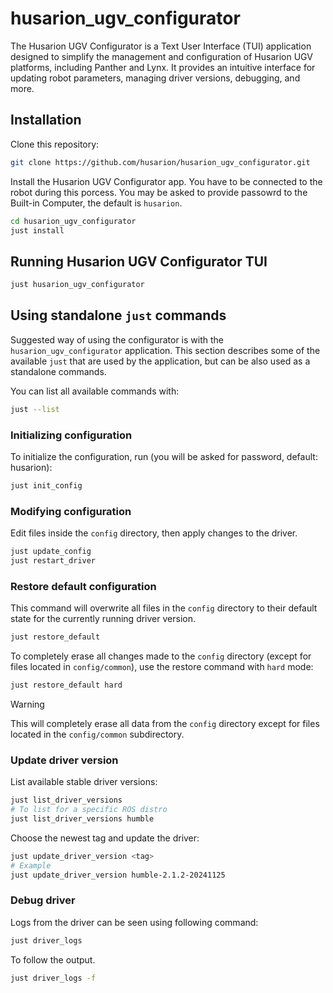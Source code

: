 # husarion_ugv_configurator

The Husarion UGV Configurator is a Text User Interface (TUI) application designed to simplify the management and configuration of Husarion UGV platforms, including Panther and Lynx. It provides an intuitive interface for updating robot parameters, managing driver versions, debugging, and more.

## Installation

Clone this repository:

```bash
git clone https://github.com/husarion/husarion_ugv_configurator.git
```

Install the Husarion UGV Configurator app. You have to be connected to the robot during this porcess. You may be asked to provide passowrd to the Built-in Computer, the default is `husarion`.

```bash
cd husarion_ugv_configurator
just install
```

## Running Husarion UGV Configurator TUI

```bash
just husarion_ugv_configurator
```

## Using standalone `just` commands

Suggested way of using the configurator is with the `husarion_ugv_configurator` application. This section describes some of the available `just` that are used by the application, but can be also used as a standalone commands.

You can list all available commands with:

```bash
just --list
```

### Initializing configuration

To initialize the configuration, run (you will be asked for password, default: husarion):

```bash
just init_config
```

### Modifying configuration

Edit files inside the `config` directory, then apply changes to the driver.

```bash
just update_config
just restart_driver
```

### Restore default configuration

This command will overwrite all files in the `config` directory to their default state for the currently running driver version.

```bash
just restore_default
```

To completely erase all changes made to the `config` directory (except for files located in `config/common`), use the restore command with `hard` mode:

```bash
just restore_default hard
```

> [!WARNING]
> This will completely erase all data from the `config` directory except for files located in the `config/common` subdirectory.

### Update driver version

List available stable driver versions:

```bash
just list_driver_versions
# To list for a specific ROS distro
just list_driver_versions humble
```

Choose the newest tag and update the driver:

```bash
just update_driver_version <tag>
# Example
just update_driver_version humble-2.1.2-20241125
```

### Debug driver

Logs from the driver can be seen using following command:

```bash
just driver_logs
```

To follow the output.

```bash
just driver_logs -f
```
